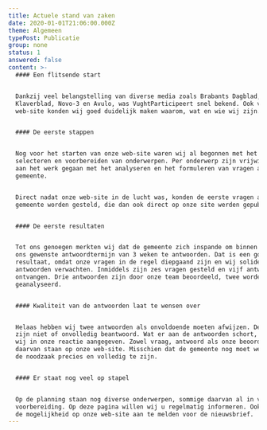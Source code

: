 ```yaml
---
title: Actuele stand van zaken
date: 2020-01-01T21:06:00.000Z
theme: Algemeen
typePost: Publicatie
group: none
status: 1
answered: false
content: >-
  #### Een flitsende start


  Dankzij veel belangstelling van diverse media zoals Brabants Dagblad,
  Klaverblad, Novo-3 en Avulo, was VughtParticipeert snel bekend. Ook via onze
  web-site konden wij goed duidelijk maken waarom, wat en wie wij zijn.


  #### De eerste stappen


  Nog voor het starten van onze web-site waren wij al begonnen met het
  selecteren en voorbereiden van onderwerpen. Per onderwerp zijn vrijwilligers
  aan het werk gegaan met het analyseren en het formuleren van vragen aan de
  gemeente.


  Direct nadat onze web-site in de lucht was, konden de eerste vragen aan de
  gemeente worden gesteld, die dan ook direct op onze site werden gepubliceerd. 


  #### De eerste resultaten


  Tot ons genoegen merkten wij dat de gemeente zich inspande om binnen de door
  ons gewenste antwoordtermijn van 3 weken te antwoorden. Dat is een goed
  resultaat, omdat onze vragen in de regel diepgaand zijn en wij solide
  antwoorden verwachten. Inmiddels zijn zes vragen gesteld en vijf antwoorden
  ontvangen. Drie antwoorden zijn door onze team beoordeeld, twee worden nog
  geanalyseerd.


  #### Kwaliteit van de antwoorden laat te wensen over


  Helaas hebben wij twee antwoorden als onvoldoende moeten afwijzen. De vragen
  zijn niet of onvolledig beantwoord. Wat er aan de antwoorden schort, hebben
  wij in onze reactie aangegeven. Zowel vraag, antwoord als onze beoordeling
  daarvan staan op onze web-site. Misschien dat de gemeente nog moet wennen aan
  de noodzaak precies en volledig te zijn.


  #### Er staat nog veel op stapel


  Op de planning staan nog diverse onderwerpen, sommige daarvan al in volle
  voorbereiding. Op deze pagina willen wij u regelmatig informeren. Ook bestaat
  de mogelijkheid op onze web-site aan te melden voor de nieuwsbrief.
---
```


